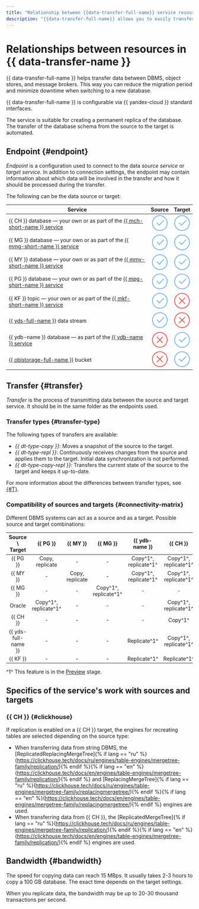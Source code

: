 ```yaml
---
title: "Relationship between {{data-transfer-full-name}} service resources"
description: "{{data-transfer-full-name}} allows you to easily transfer data between databases. The service allows you to reduce the time for the migration process, minimize downtime when switching to a new database or have a permanent replica of the database."
---
```

# Relationships between resources in {{ data-transfer-name }}

{{ data-transfer-full-name }} helps transfer data between DBMS, object stores, and message brokers. This way you can reduce the migration period and minimize downtime when switching to a new database.

{{ data-transfer-full-name }} is configurable via {{ yandex-cloud }} standard interfaces.

The service is suitable for creating a permanent replica of the database. The transfer of the database schema from the source to the target is automated.

## Endpoint {#endpoint}

_Endpoint_ is a configuration used to connect to the data _source service_ or _target service_. In addition to connection settings, the endpoint may contain information about which data will be involved in the transfer and how it should be processed during the transfer.

The following can be the data source or target:

| Service | Source | Target |
|----------------------------------------------------------------------------------------------------------|:------------------------------------:|:------------------------------------:|
| {{ CH }} database — your own or as part of the  [{{ mch-short-name }} service](../../managed-clickhouse) | ![yes](../../_assets/common/yes.svg) | ![yes](../../_assets/common/yes.svg) |
| {{ MG }} database — your own or as part of the  [{{ mmg-short-name }} service](../../managed-mongodb)    | ![yes](../../_assets/common/yes.svg) | ![yes](../../_assets/common/yes.svg) |
| {{ MY }} database — your own or as part of the  [{{ mmy-short-name }} service](../../managed-mysql)      | ![yes](../../_assets/common/yes.svg) | ![yes](../../_assets/common/yes.svg) |
| {{ PG }} database — your own or as part of the  [{{ mpg-short-name }} service](../../managed-postgresql) | ![yes](../../_assets/common/yes.svg) | ![yes](../../_assets/common/yes.svg) |
| {{ KF }} topic — your own or as part of the [{{ mkf-short-name }} service](../../managed-kafka)          | ![yes](../../_assets/common/yes.svg) | ![no](../../_assets/common/no.svg)   |
| [{{ yds-full-name }}](../../data-streams) data stream                                                    | ![yes](../../_assets/common/yes.svg) | ![no](../../_assets/common/no.svg)   |
| {{ ydb-name }} database — as part of the [{{ ydb-name }} service](../../ydb)                             | ![no](../../_assets/common/no.svg)   | ![yes](../../_assets/common/yes.svg) |
| [{{ objstorage-full-name }}](../../storage) bucket                                                       | ![no](../../_assets/common/no.svg)   | ![yes](../../_assets/common/yes.svg) |

## Transfer {#transfer}

_Transfer_ is the process of transmitting data between the source and target service. It should be in the same folder as the endpoints used.

### Transfer types {#transfer-type}

The following types of transfers are available:

* _{{ dt-type-copy }}_: Moves a snapshot of the source to the target.
* _{{ dt-type-repl }}_: Continuously receives changes from the source and applies them to the target. Initial data synchronization is not performed.
* _{{ dt-type-copy-repl }}_: Transfers the current state of the source to the target and keeps it up-to-date.

For more information about the differences between transfer types, see [{#T}](./transfer-lifecycle.md).

### Compatibility of sources and targets {#connectivity-matrix}

Different DBMS systems can act as a source and as a target. Possible source and target combinations:

| Source \ Target | {{ PG }} | {{ MY }} | {{ MG }} | {{ ydb-name }} | {{ CH }} | {{ objstorage-name }} |
| :-------------------: | :-----------------------------: | :-----------------------: | :-----------------------------: | :-----------------------------: | :-----------------------------: | :---------------------: |
| {{ PG }} | Copy, replicate | - | - | Copy^1^, replicate^1^ | Copy^1^, replicate^1^ | Copy^1^ |
| {{ MY }} | - | Copy, replicate | - | Copy^1^, replicate^1^ | Copy^1^, replicate^1^ | Copy^1^ |
| {{ MG }} | - | - | Copy^1^, replicate^1^ | - | - | Copy^1^ |
| Oracle | Copy^1^, replicate^1^ | - | - | - | Copy^1^, replicate^1^ | - |
| {{ CH }} | - | - | - | - | Copy^1^ | - |
| {{ yds-full-name }} | - | - | - | Replicate^1^ | Copy^1^, replicate^1^ | Replicate^1^ |
| {{ KF }} | - | - | - | Replicate^1^ | Replicate^1^ | Replicate^1^ |

^1^ This feature is in the [Preview](../../overview/concepts/launch-stages.md) stage.

## Specifics of the service's work with sources and targets

### {{ CH }} {#clickhouse}

If replication is enabled on a {{ CH }} target, the engines for recreating tables are selected depending on the source type:

* When transferring data from string DBMS, the [ReplicatedReplacingMergeTree]{% if lang == "ru" %}(https://clickhouse.tech/docs/ru/engines/table-engines/mergetree-family/replication/){% endif %}{% if lang == "en" %}(https://clickhouse.tech/docs/en/engines/table-engines/mergetree-family/replication/){% endif %} and [ReplacingMergeTree]{% if lang == "ru" %}(https://clickhouse.tech/docs/ru/engines/table-engines/mergetree-family/replacingmergetree/){% endif %}{% if lang == "en" %}(https://clickhouse.tech/docs/en/engines/table-engines/mergetree-family/replacingmergetree/){% endif %} engines are used.
* When transferring data from {{ CH }}, the [ReplicatedMergeTree]{% if lang == "ru" %}(https://clickhouse.tech/docs/ru/engines/table-engines/mergetree-family/replication/){% endif %}{% if lang == "en" %}(https://clickhouse.tech/docs/en/engines/table-engines/mergetree-family/replication/){% endif %} engines are used.

## Bandwidth {#bandwidth}

The speed for copying data can reach 15 MBps. It usually takes 2-3 hours to copy a 100 GB database. The exact time depends on the target settings.

When you replicate data, the bandwidth may be up to 20-30 thousand transactions per second.

